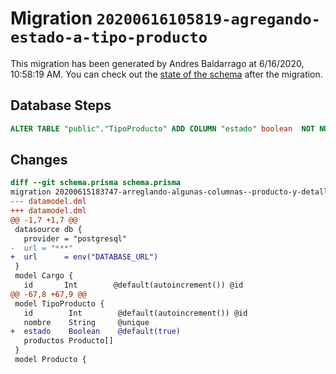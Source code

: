 # Migration `20200616105819-agregando-estado-a-tipo-producto`

This migration has been generated by Andres Baldarrago at 6/16/2020, 10:58:19 AM.
You can check out the [state of the schema](./schema.prisma) after the migration.

## Database Steps

```sql
ALTER TABLE "public"."TipoProducto" ADD COLUMN "estado" boolean  NOT NULL DEFAULT true;
```

## Changes

```diff
diff --git schema.prisma schema.prisma
migration 20200615183747-arreglando-algunas-columnas--producto-y-detalle-compra..20200616105819-agregando-estado-a-tipo-producto
--- datamodel.dml
+++ datamodel.dml
@@ -1,7 +1,7 @@
 datasource db {
   provider = "postgresql"
-  url = "***"
+  url      = env("DATABASE_URL")
 }
 model Cargo {
   id       Int        @default(autoincrement()) @id
@@ -67,8 +67,9 @@
 model TipoProducto {
   id        Int        @default(autoincrement()) @id
   nombre    String     @unique
+  estado    Boolean    @default(true)
   productos Producto[]
 }
 model Producto {
```


